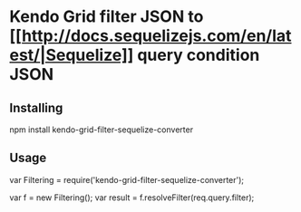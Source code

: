 # Kendo Grid filter JSON to [[http://docs.sequelizejs.com/en/latest/|Sequelize]] query condition JSON

## Installing
 npm install kendo-grid-filter-sequelize-converter
 
## Usage
 var Filtering = require('kendo-grid-filter-sequelize-converter');
 
 var f = new Filtering();
 var result = f.resolveFilter(req.query.filter);

